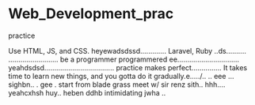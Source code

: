 # Web_Development_prac
practice

Use HTML, JS, and CSS.
 heyewadsdssd.............
Laravel, Ruby ..ds..........
.........................
be a programmer programmered ee...............................
 yeahdsdsd...................................
practice makes perfect...............
It takes time to learn new things, and you gotta do it gradually.e...../..
..
 eee ...
sighbn..
. gee . start from blade grass meet w/ sir renz
sith..
hhh....
yeahcxhsh
huy..
heben
ddhb
intimidating
jwha
..
